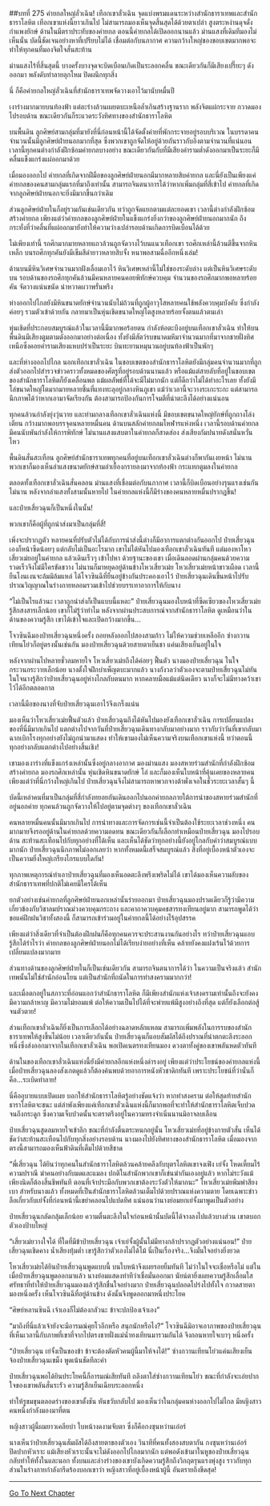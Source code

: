 ##บทที่ 275 ค่ายกลใหญ่ลั่วเฉิน!
เทือกเขาลั่วเฉิน จุดแบ่งพรมแดนระหว่างสำนักธาราเทพและสำนักธาราโลหิต เทือกเขาแห่งนี้ยาวเกินไป  ไม่สามารถมองเห็นจุดสิ้นสุดได้ด้วยตาเปล่า สูงตระหง่านดุจดั่งกำแพงยักษ์ ด้านในมีตราประทับของค่ายกล ตอนนี้ค่ายกลได้เปิดออกนานแล้ว ม่านแสงที่เดิมทีมองไม่เห็นนั่น บัดนี้ชัดเจนอย่างหาที่เปรียบไม่ได้ เชื่อมต่อกับนภากาศ ความกว้างใหญ่ของขอบเขตมากพอจะทำให้ทุกคนที่มองจิตใจสั่นสะท้าน

ม่านแสงไร้ที่สิ้นสุดนี้ บางครั้งบางจุดจะบิดเบือนเกิดเป็นระลอกคลื่น ขณะเดียวกันก็มีเสียงเปรี๊ยะๆ ดังออกมา พลังดับทำลายลุกโหม ปิดผนึกทุกสิ่ง

นี่ ก็คือค่ายกลใหญ่ลั่วเฉินที่สำนักธาราเทพจัดวางเอาไว้มานับหมื่นปี

เงาร่างมากมายบนท้องฟ้า แต่ละร่างล้วนเผยตบะเหนือล้ำเกินสร้างฐานราก พลังจิตแผ่กระจาย กวาดมองไปรอบด้าน ขณะเดียวกันก็ระแวดระวังทิศทางของสำนักธาราโลหิต

บนพื้นดิน ลูกศิษย์สามกลุ่มที่มายังที่นี่ก่อนหน้านี้ได้จัดตั้งค่ายที่พักกระจายอยู่รอบบริเวณ ในบรรดาคนจำนวนนั้นมีลูกศิษย์ฝ่ายนอกมากที่สุด ซึ่งพวกเขาถูกจัดให้อยู่ด้วยกันราวกับอิงตามจำนวนที่แน่นอน เวลานี้ทุกคนต่างกำลังฝึกซ้อมค่ายกลบางอย่าง ขณะเดียวกันกับที่มีเสียงคำรามต่ำดังออกมาเป็นระยะก็มีคลื่นแข็งแกร่งแผ่ออกมาด้วย

เมื่อมองออกไป ค่ายกลที่เกิดจากฝีมือของลูกศิษย์ฝ่ายนอกมีมากหลายสิบค่ายกล และนี่ยังเป็นเพียงแค่ค่ายกลของคนสามกลุ่มแรกที่มาถึงเท่านั้น สามารถจินตนาการได้ว่าหากเพิ่มกลุ่มที่สี่เข้าไป ค่ายกลที่เกิดจากลูกศิษย์ฝ่ายนอกจะยิ่งมีมากขึ้นกว่าเดิม

ส่วนลูกศิษย์ฝ่ายในก็อยู่รวมกันเช่นเดียวกัน ทว่าถูกจัดแยกตามแต่ละยอดเขา เวลานี้ต่างกำลังฝึกซ้อมสร้างค่ายกล เพียงแต่ว่าค่ายกลของลูกศิษย์ฝ่ายในแข็งแกร่งยิ่งกว่าของลูกศิษย์ฝ่ายนอกมากนัก ถึงกระทั่งที่ว่าคลื่นที่แผ่ออกมายังทำให้ความว่างเปล่ารอบด้านเกิดการบิดเบือนได้ด้วย

ไม่เพียงเท่านี้ รถศึกมากมายหลายแถวล้วนถูกจัดวางไว้บนแนวเทือกเขา รถศึกเหล่านี้ล้วนตีขึ้นจากหินเหล็ก บนรถศึกทุกคันยังมีเข็มสีดำยาวหลายสิบจั้ง หนาพอสามฉื่ออีกหนึ่งเล่ม!

ด้านบนมีหินวิเศษจำนวนมากฝังเลื่อมเอาไว้ หินวิเศษเหล่านี้ไม่ใช่ของระดับล่าง แต่เป็นหินวิเศษระดับบน รอบด้านของรถศึกทุกคันล้วนมีคนหลายคนคอยพิทักษ์ควบคุม
จำนวนของรถศึกมากพอหลายร้อยคัน จัดวางแน่นขนัด น่าหวาดผวาพรั่นพรึง

ห่างออกไปไกลยังมีหินขนาดยักษ์จำนวนนับไม่ถ้วนที่ถูกผู้อาวุโสหลายคนใช้พลังควบคุมบังคับ ซึ่งกำลังค่อยๆ รวมตัวเข้าด้วยกัน กลายมาเป็นหุ่นเชิดขนาดใหญ่โตสูงหลายร้อยจั้งตนแล้วตนเล่า

หุ่นเชิดที่ประกอบสมบูรณ์แล้วในเวลานี้มีมากพอร้อยตน กำลังห้อตะบึงอยู่บนเทือกเขาลั่วเฉิน ทำให้บนพื้นดินมีเสียงตูมตามดังออกมาอย่างต่อเนื่อง ทั้งยังมีสัตว์รบขนาดมหึมาจำนวนมากที่มาจากชายฝั่งทิศเหนือซึ่งคอยคำรามเสียงแหบปร่าเป็นระยะ บินทะยานหมุนวนอยู่บนท้องฟ้าเป็นพักๆ

และที่ห่างออกไปไกล นอกเทือกเขาลั่วเฉิน ในขอบเขตของสำนักธาราโลหิตยังมีกลุ่มคนจำนวนมากที่ถูกส่งตัวออกไปสำรวจข่าวคราวทั้งหมดของศัตรูที่อยู่รอบด้านนานแล้ว หรือแม้แต่สายลับที่อยู่ในขอบเขตของสำนักธาราโลหิตก็ยังเคลื่อนพล แม้ผลลัพธ์ที่ได้จะมีไม่มากนัก แต่ก็ดีกว่าไม่ได้ทำอะไรเลย
ทั้งยังมีโล่ขนาดใหญ่โตมากมายหลายชิ้นที่แทงทะลุอยู่กลางหินภูเขา แม้ว่าเวลานี้จะวางระเกะระกะ แต่สามารถนึกภาพได้ว่าหากเอามาจัดเรียงกัน ต้องสามารถป้องกันการโจมตีที่น่าตะลึงได้อย่างแน่นอน

ทุกคนล้วนกำลังยุ่งวุ่นวาย และท่ามกลางเทือกเขาลั่วเฉินแห่งนี้ มีขอบเขตขนาดใหญ่ยักษ์ที่ถูกถางโล่งเตียน กว้างมากพอบรรจุคนหลายหมื่นคน ด้านบนสลักค่ายกลมโหฬารแห่งหนึ่ง เวลานี้รอบด้านค่ายกลมีคนนับพันกำลังให้การพิทักษ์ ไม่นานแสงแสบตาในค่ายกลก็สาดส่อง ส่งเสียงกัมปนาทดังสนั่นหวั่นไหว

พื้นดินสั่นสะเทือน ลูกศิษย์สำนักธาราเทพทุกคนที่อยู่บนเทือกเขาลั่วเฉินต่างก็พากันเงยหน้า ไม่นานพวกเขาก็มองเห็นลำแสงขนาดยักษ์สามลำเยื้องกรายลงมาจากท้องฟ้า กระแทกตูมลงในค่ายกล

ตลอดทั้งเทือกเขาลั่วเฉินสั่นคลอน ม่านแสงที่เชื่อมต่อกับนภากาศ เวลานี้ก็บิดเบือนอย่างรุนแรงเช่นกัน ไม่นาน หลังจากลำแสงทั้งสามนั้นหายไป ในค่ายกลแห่งนี้ก็มีร่างของคนหลายหมื่นปรากฏขึ้น!

และป๋ายเสี่ยวฉุนก็เป็นหนึ่งในนั้น!

พวกเขาก็คือผู้ที่ถูกนำส่งมาเป็นกลุ่มที่สี่!

เพิ่งจะปรากฏตัว หลายคนที่ปรับตัวไม่ได้กับการนำส่งนี้ต่างก็มีอาการแตกต่างกันออกไป ป๋ายเสี่ยวฉุนเองก็หน้าซีดน้อยๆ แต่กลับไม่เป็นอะไรมาก เขาไม่ได้หันไปมองเทือกเขาลั่วเฉินทันที แต่มองหาโหวเสี่ยวเม่ยอยู่ในค่ายกล แล้วเดินเร็วๆ เข้าไปหา
ด้วยฐานะของเขา เมื่อเดินลอดผ่านกลุ่มคนด้วยความรวดเร็วจึงไม่มีใครขัดขวาง ไม่นานก็มาหยุดอยู่ด้านข้างโหวเสี่ยวเม่ย โหวเสี่ยวเม่ยหน้าขาวเผือด เวลานี้ยืนโงนเงนจะล้มมิล้มแหล่ ได้โจวซินฉีที่ยืนอยู่ข้างกันประคองเอาไว้ ป๋ายเสี่ยวฉุนเดินขึ้นหน้าไปรับ ปราณวิญญาณในร่างกายหลอมรวมเข้าไปช่วยบรรเทาอาการให้กับนาง

“ไม่เป็นไรแล้วนะ เวลาถูกนำส่งก็เป็นแบบนี้แหละ” ป๋ายเสี่ยวฉุนมองใบหน้าที่ซีดเซียวของโหวเสี่ยวเม่ย รู้สึกสงสารเล็กน้อย เขาก็ไม่รู้ว่าทำไม หลังจากผ่านประสบการณ์จากสำนักธาราโลหิต ดูเหมือนว่าในด้านของความรู้สึก เขาได้เข้าใจและเปิดกว้างมากขึ้น...

โจวซินฉีมองป๋ายเสี่ยวฉุนหนึ่งครั้ง ถอยหลังออกไปสองสามก้าว ไม่ให้ความช่วยเหลืออีก ซ่างกวานเทียนโย่วก็อยู่ตรงนั้นเช่นกัน มองป๋ายเสี่ยวฉุนด้วยสายตาเย็นชา แค่นเสียงเย็นอยู่ในใจ

หลังจากผ่านไปหลายชั่วลมหายใจ โหวเสี่ยวเม่ยถึงได้ค่อยๆ ฟื้นตัว นางมองป๋ายเสี่ยวฉุน ในใจกระวนกระวายเล็กน้อย นางตั้งใจฝึกบำเพ็ญตบะมากแล้ว นางกังวลว่าตัวเองจะตามป๋ายเสี่ยวฉุนไม่ทัน ในใจนางรู้สึกว่าป๋ายเสี่ยวฉุนอยู่ห่างไกลกับตนมาก หากคลายมือแม้แต่นิดเดียว นางก็จะไม่มีทางคว้าเขาไว้ได้อีกตลอดกาล

เวลานี้มือของนางที่จับป๋ายเสี่ยวฉุนเอาไว้จึงเกร็งแน่น

มองเห็นว่าโหวเสี่ยวเม่ยฟื้นตัวแล้ว ป๋ายเสี่ยวฉุนถึงได้หันไปมองยังเทือกเขาลั่วเฉิน การเปลี่ยนแปลงของที่นี่มีมากเกินไป แตกต่างไปจากวันที่ป๋ายเสี่ยวฉุนเดินทางกลับมาอย่างมาก ราวกับว่าวันที่เขากลับมา ฉากเบิกโรงทุกอย่างยังไม่ถูกนำมาแสดง ทำให้เขามองไม่เห็นความจริงบนเทือกเขาแห่งนี้
ทว่าตอนนี้ ทุกอย่างกลับแตกต่างไปอย่างสิ้นเชิง!

เขามองเงาร่างที่แข็งแกร่งเหล่านั้นซึ่งอยู่กลางอากาศ มองม่านแสง มองสหายร่วมสำนักที่กำลังฝึกซ้อมสร้างค่ายกล มองรถศึกเหล่านั้น หุ่นเชิดหินขนาดยักษ์ โล่ และก็มองเห็นใบหน้าที่คุ้นเคยของหลายคน เพียงแต่ว่าที่นี่กว้างใหญ่เกินไป ป๋ายเสี่ยวฉุนจึงไม่สามารถหาพวกจางต้าพั่งเจอในชั่วระยะเวลาสั้นๆ นี้

บัดนี้เหล่าคนที่มาเป็นกลุ่มที่สี่กำลังทยอยกันเดินออกไปนอกค่ายกลภายใต้การนำของสหายร่วมสำนักที่อยู่นอกค่าย ทุกคนล้วนถูกจัดวางให้ไปอยู่ตามจุดต่างๆ ของเทือกเขาลั่วเฉิน

คนหลายหมื่นคนนั้นมีมากเกินไป การนำทางและการจัดการเช่นนี้จำเป็นต้องใช้ระยะเวลาช่วงหนึ่ง คนมากมายจึงรออยู่ด้านในค่ายกลด้วยความอดทน ขณะเดียวกันก็เลือกทำเหมือนป๋ายเสี่ยวฉุน มองไปรอบด้าน สะท้านสะเทือนไปกับทุกอย่างที่ได้เห็น
และเห็นได้ชัดว่าทุกอย่างนี้ยังอยู่ไกลกับคำว่าสมบูรณ์แบบมากนัก ป๋ายเสี่ยวฉุนนึกภาพไม่ออกเลยว่า หากทั้งหมดนี้เสร็จสมบูรณ์แล้ว สิ่งที่อยู่เบื้องหน้าตัวเองจะเป็นความยิ่งใหญ่เกรียงไกรแบบใดกัน!

ทุกภาพเหตุการณ์ทำเอาป๋ายเสี่ยวฉุนที่มองเห็นอดตะลึงพรึงเพริดไม่ได้ เขาได้มองเห็นความลับของสำนักธาราเทพที่ปกติไม่เคยมีใครได้เห็น

ยกตัวอย่างเช่นค่ายกลที่ลูกศิษย์ฝ่ายนอกเหล่านั้นร่ายออกมา ป๋ายเสี่ยวฉุนมองปราดเดียวก็รู้ว่ามีความเกี่ยวข้องกับวิชาลมปราณม่วงควบคุมกระถาง และคาถาควบคุมคชสารทงเทียนอยู่มาก สามารถพูดได้ว่าขอแค่ฝึกฝนวิชาทั้งสองนี้ ก็สามารถเข้าร่วมอยู่ในค่ายกลนี้ได้อย่างไร้อุปสรรค

เพียงแต่ว่าสิ่งเดียวที่จำเป็นต้องฝึกฝนก็คือทุกคนควรจะประสานงานกันอย่างไร ทว่าป๋ายเสี่ยวฉุนแอบรู้สึกได้รำไรว่า ค่ายกลของลูกศิษย์ฝ่ายนอกไม่ได้เรียบง่ายอย่างที่เห็น คล้ายยังคงแฝงเร้นไว้ด้วยการเปลี่ยนแปลงมากมาย

ส่วนทางด้านของลูกศิษย์ฝ่ายในก็เป็นเช่นเดียวกัน สามารถจินตนาการได้ว่า ในความเป็นจริงแล้ว สำนักเทพนั้นไม่ใช่สำนักอ่อนโยน แต่เป็นสำนักที่ถนัดในการทำสงครามมากกว่า!

และเมื่อตกอยู่ในสภาวะที่อ่อนแอกว่าสำนักธาราโลหิต ก็มีเพียงสำนักแห่งเจ้าสงครามเท่านั้นถึงจะยังคงมีความกล้าหาญ มีความไม่ยอมแพ้ ต่อให้ความเป็นไปได้ที่จะพ่ายแพ้มีสูงอย่างถึงที่สุด แต่ก็ยังเลือกต่อสู้จนตัวตาย!

ส่วนเทือกเขาลั่วเฉินก็ยิ่งเป็นการเลือกได้อย่างฉลาดหลักแหลม สามารถเพิ่มพลังในการรบของสำนักธาราเทพให้สูงขึ้นไม่น้อย เวลาเดียวกันนั้น ป๋ายเสี่ยวฉุนก็แอบสัมผัสได้ถึงปราณที่น่าตกตะลึงระลอกหนึ่งซึ่งส่งออกมาจากในเทือกเขาลั่วเฉิน พอเปิดเนตรทงเทียนมอง ดวงตาทั้งคู่ของเขาพลันหดตัวทันที

ด้านในของเทือกเขาลั่วเฉินแห่งนี้ยังมีค่ายกลอีกแห่งหนึ่งดำรงอยู่ เพียงแต่ว่าประโยชน์ของค่ายกลแห่งนี้ เมื่อป๋ายเสี่ยวฉุนลองสังเกตดูแล้วก็ต้องค้นพบด้วยอาการหนังหัวชาดิกทันที เพราะประโยชน์ที่ว่านั่นก็คือ...ระเบิดทำลาย!

นี่คืออุบายแบบเปิดเผย บอกให้สำนักธาราโลหิตรู้อย่างชัดแจ้งว่า หากทำสงคราม ต่อให้สุดท้ายสำนักธาราโลหิตจะชนะ แต่ลำพังเพียงแค่เทือกเขาลั่วเฉินแห่งนี้ก็มากพอที่จะทำให้สำนักธาราโลหิตเจ็บปวดจนถึงกระดูก ซึ่งความเจ็บปวดนั้นจะตราตรึงอยู่ในความทรงจำเนิ่นนานมิอาจลบเลือน

ป๋ายเสี่ยวฉุนสูดลมหายใจเข้าลึก ขณะที่กำลังตื่นตระหนกอยู่นั้น โหวเสี่ยวเม่ยที่อยู่ข้างกายตัวสั่น เห็นได้ชัดว่าสะท้านสะเทือนไปกับทุกสิ่งอย่างรอบด้าน นางมองไปยังทิศทางของสำนักธาราโลหิต เมื่อมองจากตรงนี้สามารถมองเห็นฟ้าดินที่เต็มไปด้วยสีชาด

“พี่เสี่ยวฉุน ได้ยินว่าทุกคนในสำนักธาราโลหิตล้วนคล้ายคลึงกับบุตรโลหิตเขาจงเฟิง เย่จั้ง โหดเหี้ยมไร้ความปราณี ฆ่าคนอย่างกับมดและแมลง ปกติในสำนักพวกเขาก็เข่นฆ่ากันเองอยู่แล้ว หากไม่ระวังแม้เพียงนิดก็ต้องสิ้นชีพทันที ตอนที่เจ้าประมือกับพวกเขาต้องระวังตัวให้มากนะ” โหวเสี่ยวเม่ยพึมพำสียงเบา สำหรับนางแล้ว ทั้งหมดที่เป็นสำนักธาราโลหิตล้วนเต็มไปด้วยปราณแห่งความตาย โดยเฉพาะข่าวลือเกี่ยวกับเย่จั้งที่ก่อนหน้านี้เขย่าคลอนไปแปดทิศ แน่นอนว่านางย่อมยกเย่จั้งมาพูดเป็นตัวอย่าง

ป๋ายเสี่ยวฉุนกลัดกลุ้มเล็กน้อย ความตื่นตะลึงในใจก่อนหน้านั้นบัดนี้ได้จางลงไปแล้วบางส่วน เขาตบอกตัวเองป้าบใหญ่

“เสี่ยวเม่ยวางใจได้ ที่ใดที่มีข้าป๋ายเสี่ยวฉุน เจ้าเย่จั้งผู้นั้นไม่มีทางกล้าปรากฏตัวอย่างแน่นอน!” ป๋ายเสี่ยวฉุนเชิดคาง น้ำเสียงทุ้มต่ำ เขารู้สึกว่าตัวเองไม่ได้โม้ นี่เป็นเรื่องจริง...จึงมั่นใจอย่างยิ่งยวด

โหวเสี่ยวเม่ยได้ยินป๋ายเสี่ยวฉุนพูดแบบนี้ บนใบหน้าจึงเผยรอยยิ้มทันที ไม่ว่าในใจจะเชื่อหรือไม่ แต่ในเมื่อป๋ายเสี่ยวฉุนพูดออกมาแล้ว นางย่อมแสดงท่าทีว่าเชื่อมั่นออกมา นัยน์ตายิ่งเผยความรู้สึกเลื่อมใสศรัทธาที่ทำให้ป๋ายเสี่ยวฉุนมองแล้วรู้สึกชื่นใจอย่างมาก
ป๋ายเสี่ยวฉุนปลอดโปร่งไปทั้งใจ กวาดสายตามองหนึ่งครั้ง เห็นโจวซินฉีที่อยู่ด้านข้าง ดังนั้นจึงพูดออกมาหนึ่งประโยค

“ศิษย์หลานซินฉี เจ้าเองก็ไม่ต้องกลัวนะ ข้าจะปกป้องเจ้าเอง”

“มาถึงที่นี่แล้วเจ้ายังจะมีอารมณ์คุยโวอีกหรือ สนุกนักหรือไง?” โจวซินฉีมิอาจเอาภาพของป๋ายเสี่ยวฉุนที่เห็นเวลานี้กับภาพที่เขาที่จากไปตรงชายฝั่งแม่น้ำทงเทียนมารวมกันได้ จึงถอนหายใจเบาๆ หนึ่งครั้ง

“ป๋ายเสี่ยวฉุน เย่จั้งเป็นของข้า ข้าจะต้องตัดหัวคนผู้นี้มาให้จงได้!” ซ่างกวานเทียนโย่วแค่นเสียงเย็น จ้องป๋ายเสี่ยวฉุนเขม็ง พูดเน้นชัดทีละคำ

ป๋ายเสี่ยวฉุนพอได้ยินประโยคนี้ก็อารมณ์เสียทันที ถลึงตาใส่ซ่างกวานเทียนโย่ว ขณะที่กำลังจะเอ่ยปาก ใจของเขาพลันสั่นระรัว ความรู้สึกเย็นเฉียบระลอกหนึ่ง

ทำให้รูขมขุนตลอดร่างของเขาตั้งชัน หันขวับกลับไป มองเห็นว่าในกลุ่มคนห่างออกไปไม่ไกล มีหญิงสาวคนหนึ่งกำลังมองมาที่ตน

หญิงสาวผู้นี้ผมยาวเคลียบ่า ใบหน้างดงามจับตา ซึ่งก็คือกงซุนหว่านเอ๋อร์

นางเห็นว่าป๋ายเสี่ยวฉุนสัมผัสได้ถึงสายตาของตัวเอง วินาทีที่คนทั้งสองสบตากัน กงซุนหว่านเอ๋อร์ปิดปากหัวเราะ แม้เสียงหัวเราะนั้นจะไม่ดังออกไปไกลมากนัก แต่พอดังเข้ามาในหูของป๋ายเสี่ยวฉุน กลับทำให้ทั้งในและนอก ทั้งบนและล่างร่างของเขาบังเกิดความรู้สึกถึงวิกฤตรุนแรงพุ่งสูง ราวกับทุกส่วนในร่างกายกำลังกรีดร้องบอกเขาว่า หญิงสาวที่อยู่เบื้องหน้าผู้นี้ อันตรายถึงขีดสุด!


------


[Go To Next Chapter]( ./93.md)